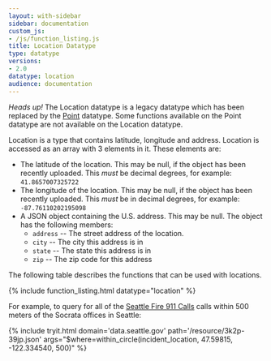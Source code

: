```yaml
---
layout: with-sidebar
sidebar: documentation
custom_js:
- /js/function_listing.js 
title: Location Datatype
type: datatype
versions:
- 2.0
datatype: location
audience: documentation
---
```


<div class="alert alert-info">
  <em>Heads up!</em> The Location datatype is a legacy datatype which has been replaced by the <a href="/docs/datatypes/point.html">Point</a> datatype. Some functions available on the Point datatype are not available on the Location datatype.
</div>

Location is a type that contains latitude, longitude and address. Location is accessed as an array with 3 elements in it.  These elements are:

* The latitude of the location.  This may be null, if the object has been recently uploaded.  This _must_ be decimal degrees, for example: `41.8657007325722`
* The longitude of the location.  This may be null, if the object has been recently uploaded.  This _must_ be in decimal degrees, for example: `-87.76110202195098`
* A JSON object containing the U.S. address.  This may be null.  The object has the following members:
    * `address` -- The street address of the location.
    * `city` -- The city this address is in
    * `state` -- The state this address is in
    * `zip` -- The zip code for this address

The following table describes the functions that can be used with locations. 

{% include function_listing.html datatype="location" %}

For example, to query for all of the [Seattle Fire 911 Calls](https://data.seattle.gov/Public-Safety/Seattle-Police-Department-911-Incident-Response/3k2p-39jp) calls within 500 meters of the Socrata offices in Seattle:

{% include tryit.html domain='data.seattle.gov' path='/resource/3k2p-39jp.json' args="$where=within_circle(incident_location, 47.59815, -122.334540, 500)" %}
